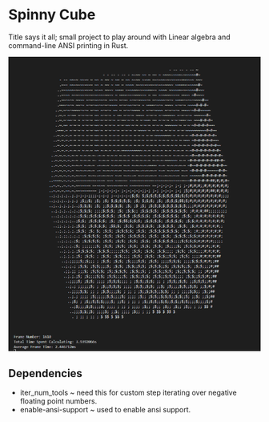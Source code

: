# Spinny Cube
Title says it all; small project to play around with Linear algebra and command-line ANSI printing in Rust.

![](spinny_cube2.gif)

## Dependencies
- iter_num_tools ~ need this for custom step iterating over negative floating point numbers.
- enable-ansi-support ~ used to enable ansi support.